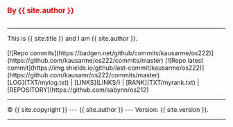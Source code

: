 ---
---
<span style="color:red; font-weight:bold; font-size:larger;">By {{ site.author }}</span>
<br><br>
<hr>
This is {{ site.title }} and I am {{ site.author }}.
<br><br>
[![Repo commits](https://badgen.net/github/commits/kausarme/os222)](https://github.com/kausarme/os222/commits/master)
[![Repo latest commit](https://img.shields.io/github/last-commit/kausarme/os222)](https://github.com/kausamr/os222/commits/master)


<br>
[LOG](TXT/mylog.txt) | [LINKS](LINKS/) | [RANK](TXT/myrank.txt) | [REPOSITORY](https://github.com/sabynn/os212)

<br>
<hr>
&copy; {{ site.copyright }} --- {{ site.author }} --- Version: {{ site.version }}.
<hr>
<br>

